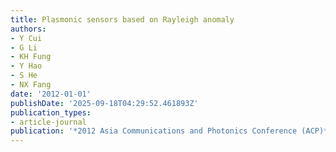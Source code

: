 ```yaml
---
title: Plasmonic sensors based on Rayleigh anomaly
authors:
- Y Cui
- G Li
- KH Fung
- Y Hao
- S He
- NX Fang
date: '2012-01-01'
publishDate: '2025-09-18T04:29:52.461893Z'
publication_types:
- article-journal
publication: '*2012 Asia Communications and Photonics Conference (ACP)*'
---
```

